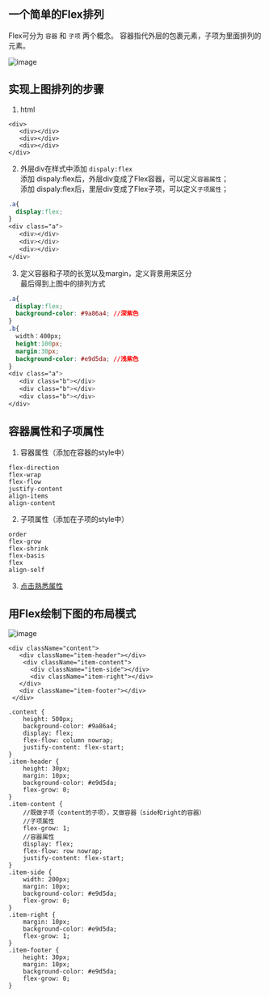 ## 一个简单的Flex排列
Flex可分为 ```容器``` 和 ```子项``` 两个概念。
容器指代外层的包裹元素，子项为里面排列的元素。

![image](https://user-images.githubusercontent.com/70362312/169737510-17c8a122-f456-439b-85cc-38d2b51121b0.png)


## 实现上图排列的步骤

1. html<br />
```
<div>
   <div></div>
   <div></div>
   <div></div>
</div>
```

2. 外层div在样式中添加 ```dispaly:flex```<br />
  添加 dispaly:flex后，外层div变成了Flex容器，可以定义```容器属性```；<br />
  添加 dispaly:flex后，里层div变成了Flex子项，可以定义```子项属性```；<br />

```css
.a{
  display:flex;
}
<div class="a">
   <div></div>
   <div></div>
   <div></div>
</div>
```

3. 定义容器和子项的长宽以及margin，定义背景用来区分<br />
   最后得到上图中的排列方式<br />

```css
.a{
  display:flex;
  background-color: #9a86a4; //深紫色
}
.b{
  width：400px;
  height:100px;
  margin:30px;
  background-color: #e9d5da; //浅紫色
}
<div class="a">
   <div class="b"></div>
   <div class="b"></div>
   <div class="b"></div>
</div>
```

## 容器属性和子项属性
1. 容器属性（添加在容器的style中）
```
flex-direction
flex-wrap
flex-flow
justify-content
align-items
align-content
```
2. 子项属性（添加在子项的style中）
```
order
flex-grow
flex-shrink
flex-basis
flex
align-self
```
3. <a href="https://www.runoob.com/w3cnote/flex-grammar.html">点击熟悉属性<a/>
  
## 用Flex绘制下图的布局模式
  
![image](https://user-images.githubusercontent.com/70362312/169750987-e2275bb3-64a3-4f38-ae3f-c37bbf000065.png)
  
 ```
 <div className="content">
    <div className="item-header"></div>
     <div className="item-content">
       <div className="item-side"></div>
       <div className="item-right"></div>
    </div>
    <div className="item-footer"></div>
  </div>
 ```
 
```
.content {
    height: 500px;
    background-color: #9a86a4;
    display: flex;
    flex-flow: column nowrap;
    justify-content: flex-start;
}
.item-header {
    height: 30px;
    margin: 10px;
    background-color: #e9d5da;
    flex-grow: 0;
}
.item-content {
    //既做子项（content的子项），又做容器（side和right的容器）
    //子项属性
    flex-grow: 1;
    //容器属性
    display: flex;
    flex-flow: row nowrap;
    justify-content: flex-start;
}
.item-side {
    width: 200px;
    margin: 10px;
    background-color: #e9d5da;
    flex-grow: 0;
}
.item-right {
    margin: 10px;
    background-color: #e9d5da;
    flex-grow: 1;
}
.item-footer {
    height: 30px;
    margin: 10px;
    background-color: #e9d5da;
    flex-grow: 0;
}
  ```
